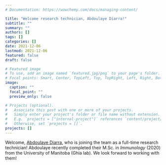```yaml
---
# Documentation: https://wowchemy.com/docs/managing-content/

title: "Welcome research technician, Abdoulaye Diarra!"
subtitle: ""
summary: ""
authors: []
tags: []
categories: []
date: 2021-12-06
lastmod: 2021-12-06
featured: false
draft: false

# Featured image
# To use, add an image named `featured.jpg/png` to your page's folder.
# Focal points: Smart, Center, TopLeft, Top, TopRight, Left, Right, BottomLeft, Bottom, BottomRight.
image:
  caption: ""
  focal_point: ""
  preview_only: false

# Projects (optional).
#   Associate this post with one or more of your projects.
#   Simply enter your project's folder or file name without extension.
#   E.g. `projects = ["internal-project"]` references `content/project/deep-learning/index.md`.
#   Otherwise, set `projects = []`.
projects: []
---
```

Welcome, [Abdoulaye Diarra](/author/abdoulaye-diarra/), who is joining the team as a full-time research technician! Abdoulaye recently completed their M.Sc. in *Immunology* (2020) from the University of Manitoba (Ghia lab). We look forward to working with them! 
